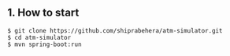 
## 1. How to start
```
$ git clone https://github.com/shiprabehera/atm-simulator.git
$ cd atm-simulator
$ mvn spring-boot:run

```
